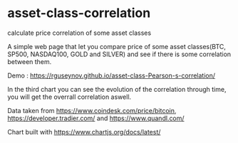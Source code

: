 # asset-class-correlation
calculate price correlation of some asset classes

A simple web page that let you compare price of some asset classes(BTC, SP500, NASDAQ100, GOLD and SILVER) and see if there is some correlation between them.

Demo : https://rguseynov.github.io/asset-class-Pearson-s-correlation/

In the third chart you can see the evolution of the correlation through time, you will get the overrall correlation aswell.

Data taken from https://www.coindesk.com/price/bitcoin, https://developer.tradier.com/ and https://www.quandl.com/

Chart built with https://www.chartjs.org/docs/latest/
